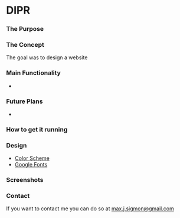 # DIPR

### The Purpose


### The Concept
The goal was to design a website 

### Main Functionality
- 

### Future Plans
- 

### How to get it running


### Design
- [Color Scheme](https://coolors.co/fa394a-1d3557-a8dadc-ebebeb-ffffff)
- [Google Fonts](https://fonts.google.com/specimen/Oxygen)

### Screenshots

### Contact
If you want to contact me you can do so at max.j.sigmon@gmail.com

